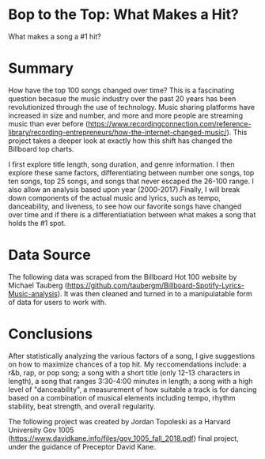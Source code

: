 # Bop to the Top: What Makes a Hit?
What makes a song a #1 hit?

# Summary
How have the top 100 songs changed over time? This is a fascinating question becasue the music industry over the past 20 years has been revolutionized through the use of technology. Music sharing platforms have increased in size and number, and more and more people are streaming music than ever before (https://www.recordingconnection.com/reference-library/recording-entrepreneurs/how-the-internet-changed-music/). This project takes a deeper look at exactly how this shift has changed the Billboard top charts. 

I first explore title length, song duration, and genre information. I then explore these same factors, differentiating between number one songs, top ten songs, top 25 songs, and songs that never escaped the 26-100 range. I also allow an analysis based upon year (2000-2017).Finally, I will break down components of the actual music and lyrics, such as tempo, danceability, and liveness, to see how our favorite songs have changed over time and if there is a differentiatiation between what makes a song that holds the #1 spot.

# Data Source
The following data was scraped from the Billboard Hot 100 website by Michael Tauberg (https://github.com/taubergm/Billboard-Spotify-Lyrics-Music-analysis). It was then cleaned and turned in to a manipulatable form of data for users to work with.

# Conclusions
After statistically analyzing the various factors of a song, I give suggestions on how to maximize chances of a top hit. My reccomendations include: a r&b, rap, or pop song; a song with a short title (only 12-13 characters in length), a song that ranges 3:30-4:00 minutes in length; a song with a high level of "danceability", a measurement of how suitable a track is for dancing based on a combination of musical elements including tempo, rhythm stability, beat strength, and overall regularity.


The following project was created by Jordan Topoleski as a Harvard University Gov 1005 (https://www.davidkane.info/files/gov_1005_fall_2018.pdf) final project, under the guidance of Preceptor David Kane.
